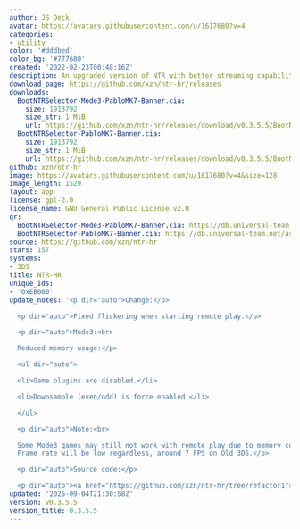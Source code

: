 ```yaml
---
author: JS Deck
avatar: https://avatars.githubusercontent.com/u/1617680?v=4
categories:
- utility
color: '#dddbed'
color_bg: '#777680'
created: '2022-02-23T00:48:16Z'
description: An upgraded version of NTR with better streaming capabilities.
download_page: https://github.com/xzn/ntr-hr/releases
downloads:
  BootNTRSelector-Mode3-PabloMK7-Banner.cia:
    size: 1913792
    size_str: 1 MiB
    url: https://github.com/xzn/ntr-hr/releases/download/v0.3.5.5/BootNTRSelector-Mode3-PabloMK7-Banner.cia
  BootNTRSelector-PabloMK7-Banner.cia:
    size: 1913792
    size_str: 1 MiB
    url: https://github.com/xzn/ntr-hr/releases/download/v0.3.5.5/BootNTRSelector-PabloMK7-Banner.cia
github: xzn/ntr-hr
image: https://avatars.githubusercontent.com/u/1617680?v=4&size=128
image_length: 1529
layout: app
license: gpl-2.0
license_name: GNU General Public License v2.0
qr:
  BootNTRSelector-Mode3-PabloMK7-Banner.cia: https://db.universal-team.net/assets/images/qr/bootntrselector-mode3-pablomk7-banner-cia.png
  BootNTRSelector-PabloMK7-Banner.cia: https://db.universal-team.net/assets/images/qr/bootntrselector-pablomk7-banner-cia.png
source: https://github.com/xzn/ntr-hr
stars: 157
systems:
- 3DS
title: NTR-HR
unique_ids:
- '0xEB000'
update_notes: '<p dir="auto">Change:</p>

  <p dir="auto">Fixed flickering when starting remote play.</p>

  <p dir="auto">Mode3:<br>

  Reduced memory usage:</p>

  <ul dir="auto">

  <li>Game plugins are disabled.</li>

  <li>Downsample (even/odd) is force enabled.</li>

  </ul>

  <p dir="auto">Note:<br>

  Some Mode3 games may still not work with remote play due to memory constraints.
  Frame rate will be low regardless, around 7 FPS on Old 3DS.</p>

  <p dir="auto">Source code:</p>

  <p dir="auto"><a href="https://github.com/xzn/ntr-hr/tree/refactor1">https://github.com/xzn/ntr-hr/tree/refactor1</a></p>'
updated: '2025-09-04T21:30:58Z'
version: v0.3.5.5
version_title: 0.3.5.5
---
```

